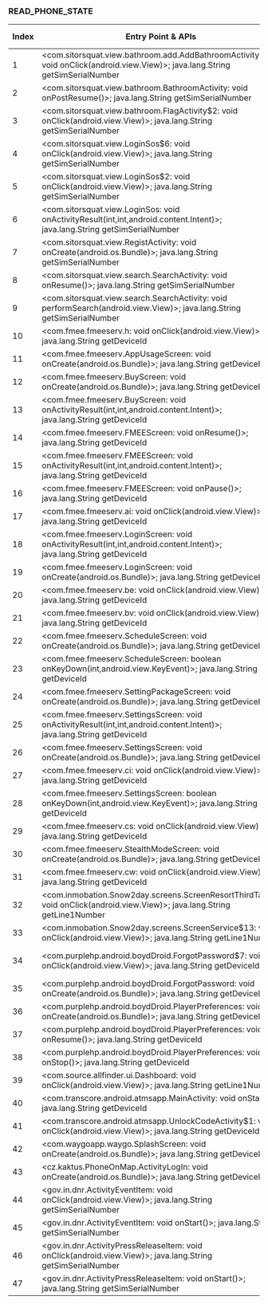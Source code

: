 ### READ_PHONE_STATE
| Index | Entry Point & APIs | Screen shot | Resource id | Label |
| ------------- | ------------- | ------------- |-------------|-------------|
| 1 | <com.sitorsquat.view.bathroom.add.AddBathroomActivity$7: void onClick(android.view.View)>; java.lang.String getSimSerialNumber | ![](D:\COSMOS\output\py\Play_win8\Travel_Local\com.charmin.sitorsquat\com.sitorsquat.view.bathroom.add.AddBathroomActivity.png) |  | F |
| 2 | <com.sitorsquat.view.bathroom.BathroomActivity: void onPostResume()>; java.lang.String getSimSerialNumber | ![](D:\COSMOS\output\py\Play_win8\Travel_Local\com.charmin.sitorsquat\com.sitorsquat.view.bathroom.BathroomActivity.png) |  | |
| 3 | <com.sitorsquat.view.bathroom.FlagActivity$2: void onClick(android.view.View)>; java.lang.String getSimSerialNumber | ![](D:\COSMOS\output\py\Play_win8\Travel_Local\com.charmin.sitorsquat\com.sitorsquat.view.bathroom.FlagActivity.png) |  | |
| 4 | <com.sitorsquat.view.LoginSos$6: void onClick(android.view.View)>; java.lang.String getSimSerialNumber | ![](D:\COSMOS\output\py\Play_win8\Travel_Local\com.charmin.sitorsquat\com.sitorsquat.view.LoginSos.png) | {'2131427455': <sensitive_component.SensitiveComponent.SensitiveView object at 0x0000021457D1A438>} | D |
| 5 | <com.sitorsquat.view.LoginSos$2: void onClick(android.view.View)>; java.lang.String getSimSerialNumber | ![](D:\COSMOS\output\py\Play_win8\Travel_Local\com.charmin.sitorsquat\com.sitorsquat.view.LoginSos.png) | {'2131427458': <sensitive_component.SensitiveComponent.SensitiveView object at 0x0000021457D1AA90>} | D |
| 6 | <com.sitorsquat.view.LoginSos: void onActivityResult(int,int,android.content.Intent)>; java.lang.String getSimSerialNumber | ![](D:\COSMOS\output\py\Play_win8\Travel_Local\com.charmin.sitorsquat\com.sitorsquat.view.LoginSos.png) |  | D |
| 7 | <com.sitorsquat.view.RegistActivity: void onCreate(android.os.Bundle)>; java.lang.String getSimSerialNumber | ![](D:\COSMOS\output\py\Play_win8\Travel_Local\com.charmin.sitorsquat\com.sitorsquat.view.RegistActivity.png) |  | D|
| 8 | <com.sitorsquat.view.search.SearchActivity: void onResume()>; java.lang.String getSimSerialNumber | ![](D:\COSMOS\output\py\Play_win8\Travel_Local\com.charmin.sitorsquat\com.sitorsquat.view.search.SearchActivity.png) |  | |
| 9 | <com.sitorsquat.view.search.SearchActivity: void performSearch(android.view.View)>; java.lang.String getSimSerialNumber | ![](D:\COSMOS\output\py\Play_win8\Travel_Local\com.charmin.sitorsquat\com.sitorsquat.view.search.SearchActivity.png) |  | |
| 10 | <com.fmee.fmeeserv.h: void onClick(android.view.View)>; java.lang.String getDeviceId | ![](D:\COSMOS\output\py\Play_win8\Travel_Local\com.fmee.fmeeserv\com.fmee.fmeeserv.AppUsageScreen.png) |  | T |
| 11 | <com.fmee.fmeeserv.AppUsageScreen: void onCreate(android.os.Bundle)>; java.lang.String getDeviceId | ![](D:\COSMOS\output\py\Play_win8\Travel_Local\com.fmee.fmeeserv\com.fmee.fmeeserv.AppUsageScreen.png) |  | T |
| 12 | <com.fmee.fmeeserv.BuyScreen: void onCreate(android.os.Bundle)>; java.lang.String getDeviceId | ![](D:\COSMOS\output\py\Play_win8\Travel_Local\com.fmee.fmeeserv\com.fmee.fmeeserv.BuyScreen.png) |  | |
| 13 | <com.fmee.fmeeserv.BuyScreen: void onActivityResult(int,int,android.content.Intent)>; java.lang.String getDeviceId | ![](D:\COSMOS\output\py\Play_win8\Travel_Local\com.fmee.fmeeserv\com.fmee.fmeeserv.BuyScreen.png) |  | |
| 14 | <com.fmee.fmeeserv.FMEEScreen: void onResume()>; java.lang.String getDeviceId | ![](D:\COSMOS\output\py\Play_win8\Travel_Local\com.fmee.fmeeserv\com.fmee.fmeeserv.FMEEScreen.png) |  | T |
| 15 | <com.fmee.fmeeserv.FMEEScreen: void onActivityResult(int,int,android.content.Intent)>; java.lang.String getDeviceId | ![](D:\COSMOS\output\py\Play_win8\Travel_Local\com.fmee.fmeeserv\com.fmee.fmeeserv.FMEEScreen.png) |  | T |
| 16 | <com.fmee.fmeeserv.FMEEScreen: void onPause()>; java.lang.String getDeviceId | ![](D:\COSMOS\output\py\Play_win8\Travel_Local\com.fmee.fmeeserv\com.fmee.fmeeserv.FMEEScreen.png) |  | T |
| 17 | <com.fmee.fmeeserv.ai: void onClick(android.view.View)>; java.lang.String getDeviceId | ![](D:\COSMOS\output\py\Play_win8\Travel_Local\com.fmee.fmeeserv\com.fmee.fmeeserv.FMEEScreen.png) |  | T |
| 18 | <com.fmee.fmeeserv.LoginScreen: void onActivityResult(int,int,android.content.Intent)>; java.lang.String getDeviceId | ![](D:\COSMOS\output\py\Play_win8\Travel_Local\com.fmee.fmeeserv\com.fmee.fmeeserv.LoginScreen.png) |  | D |
| 19 | <com.fmee.fmeeserv.LoginScreen: void onCreate(android.os.Bundle)>; java.lang.String getDeviceId | ![](D:\COSMOS\output\py\Play_win8\Travel_Local\com.fmee.fmeeserv\com.fmee.fmeeserv.LoginScreen.png) |  | D |
| 20 | <com.fmee.fmeeserv.be: void onClick(android.view.View)>; java.lang.String getDeviceId | ![](D:\COSMOS\output\py\Play_win8\Travel_Local\com.fmee.fmeeserv\com.fmee.fmeeserv.LoginScreen.png) |   D |
| 21 | <com.fmee.fmeeserv.bv: void onClick(android.view.View)>; java.lang.String getDeviceId | ![](D:\COSMOS\output\py\Play_win8\Travel_Local\com.fmee.fmeeserv\com.fmee.fmeeserv.ScheduleScreen.png) |  | T |
| 22 | <com.fmee.fmeeserv.ScheduleScreen: void onCreate(android.os.Bundle)>; java.lang.String getDeviceId | ![](D:\COSMOS\output\py\Play_win8\Travel_Local\com.fmee.fmeeserv\com.fmee.fmeeserv.ScheduleScreen.png) |  | T |
| 23 | <com.fmee.fmeeserv.ScheduleScreen: boolean onKeyDown(int,android.view.KeyEvent)>; java.lang.String getDeviceId | ![](D:\COSMOS\output\py\Play_win8\Travel_Local\com.fmee.fmeeserv\com.fmee.fmeeserv.ScheduleScreen.png) |  | T |
| 24 | <com.fmee.fmeeserv.SettingPackageScreen: void onCreate(android.os.Bundle)>; java.lang.String getDeviceId | ![](D:\COSMOS\output\py\Play_win8\Travel_Local\com.fmee.fmeeserv\com.fmee.fmeeserv.SettingPackageScreen.png) |  | T |
| 25 | <com.fmee.fmeeserv.SettingsScreen: void onActivityResult(int,int,android.content.Intent)>; java.lang.String getDeviceId | ![](D:\COSMOS\output\py\Play_win8\Travel_Local\com.fmee.fmeeserv\com.fmee.fmeeserv.SettingsScreen.png) |  | T |
| 26 | <com.fmee.fmeeserv.SettingsScreen: void onCreate(android.os.Bundle)>; java.lang.String getDeviceId | ![](D:\COSMOS\output\py\Play_win8\Travel_Local\com.fmee.fmeeserv\com.fmee.fmeeserv.SettingsScreen.png) |  | T |
| 27 | <com.fmee.fmeeserv.ci: void onClick(android.view.View)>; java.lang.String getDeviceId | ![](D:\COSMOS\output\py\Play_win8\Travel_Local\com.fmee.fmeeserv\com.fmee.fmeeserv.SettingsScreen.png) |  | T |
| 28 | <com.fmee.fmeeserv.SettingsScreen: boolean onKeyDown(int,android.view.KeyEvent)>; java.lang.String getDeviceId | ![](D:\COSMOS\output\py\Play_win8\Travel_Local\com.fmee.fmeeserv\com.fmee.fmeeserv.SettingsScreen.png) |  | T |
| 29 | <com.fmee.fmeeserv.cs: void onClick(android.view.View)>; java.lang.String getDeviceId | ![](D:\COSMOS\output\py\Play_win8\Travel_Local\com.fmee.fmeeserv\com.fmee.fmeeserv.SettingsScreen.png) |  | T |
| 30 | <com.fmee.fmeeserv.StealthModeScreen: void onCreate(android.os.Bundle)>; java.lang.String getDeviceId | ![](D:\COSMOS\output\py\Play_win8\Travel_Local\com.fmee.fmeeserv\com.fmee.fmeeserv.StealthModeScreen.png) |  | |
| 31 | <com.fmee.fmeeserv.cw: void onClick(android.view.View)>; java.lang.String getDeviceId | ![](D:\COSMOS\output\py\Play_win8\Travel_Local\com.fmee.fmeeserv\com.fmee.fmeeserv.StealthModeScreen.png) |  | |
| 32 | <com.inmobation.Snow2day.screens.ScreenResortThirdTab$1: void onClick(android.view.View)>; java.lang.String getLine1Number | ![](D:\COSMOS\output\py\Play_win8\Travel_Local\com.inmobation.Snow2day\com.inmobation.Snow2day.screens.ScreenResortThirdTab.png) |   |
| 33 | <com.inmobation.Snow2day.screens.ScreenService$13: void onClick(android.view.View)>; java.lang.String getLine1Number | ![](D:\COSMOS\output\py\Play_win8\Travel_Local\com.inmobation.Snow2day\com.inmobation.Snow2day.screens.ScreenService.png) |  | |
| 34 | <com.purplehp.android.boydDroid.ForgotPassword$7: void onClick(android.view.View)>; java.lang.String getDeviceId | ![](D:\COSMOS\output\py\Play_win8\Travel_Local\com.purplehp.android.boydDroid\com.purplehp.android.boydDroid.ForgotPassword.png) | {'2131296258': <sensitive_component.SensitiveComponent.SensitiveView object at 0x0000021457C219E8>} | T |
| 35 | <com.purplehp.android.boydDroid.ForgotPassword: void onCreate(android.os.Bundle)>; java.lang.String getDeviceId | ![](D:\COSMOS\output\py\Play_win8\Travel_Local\com.purplehp.android.boydDroid\com.purplehp.android.boydDroid.ForgotPassword.png) |  | T |
| 36 | <com.purplehp.android.boydDroid.PlayerPreferences: void onCreate(android.os.Bundle)>; java.lang.String getDeviceId | ![](D:\COSMOS\output\py\Play_win8\Travel_Local\com.purplehp.android.boydDroid\com.purplehp.android.boydDroid.PlayerPreferences.png) |  | |
| 37 | <com.purplehp.android.boydDroid.PlayerPreferences: void onResume()>; java.lang.String getDeviceId | ![](D:\COSMOS\output\py\Play_win8\Travel_Local\com.purplehp.android.boydDroid\com.purplehp.android.boydDroid.PlayerPreferences.png) |  | |
| 38 | <com.purplehp.android.boydDroid.PlayerPreferences: void onStop()>; java.lang.String getDeviceId | ![](D:\COSMOS\output\py\Play_win8\Travel_Local\com.purplehp.android.boydDroid\com.purplehp.android.boydDroid.PlayerPreferences.png) |  | |
| 39 | <com.source.allfinder.ui.Dashboard: void onClick(android.view.View)>; java.lang.String getLine1Number | ![](D:\COSMOS\output\py\Play_win8\Travel_Local\com.tag.aroundyou\com.source.allfinder.ui.Dashboard.png) |  | D |
| 40 | <com.transcore.android.atmsapp.MainActivity: void onStart()>; java.lang.String getDeviceId | ![](D:\COSMOS\output\py\Play_win8\Travel_Local\com.transcore.android.commuterLink\com.transcore.android.atmsapp.MainActivity.png) |  | |
| 41 | <com.transcore.android.atmsapp.UnlockCodeActivity$1: void onClick(android.view.View)>; java.lang.String getDeviceId | ![](D:\COSMOS\output\py\Play_win8\Travel_Local\com.transcore.android.commuterLink\com.transcore.android.atmsapp.UnlockCodeActivity.png) |  | D |
| 42 | <com.waygoapp.waygo.SplashScreen: void onCreate(android.os.Bundle)>; java.lang.String getDeviceId | ![](D:\COSMOS\output\py\Play_win8\Travel_Local\com.waygoapp.waygo\com.waygoapp.waygo.SplashScreen.png) |  | F |
| 43 | <cz.kaktus.PhoneOnMap.ActivityLogIn: void onCreate(android.os.Bundle)>; java.lang.String getDeviceId | ![](D:\COSMOS\output\py\Play_win8\Travel_Local\cz.kaktus.PhoneOnMap\cz.kaktus.PhoneOnMap.ActivityLogIn.png) |  | T |
| 44 | <gov.in.dnr.ActivityEventItem: void onClick(android.view.View)>; java.lang.String getSimSerialNumber | ![](D:\COSMOS\output\py\Play_win8\Travel_Local\gov.in.dnr\gov.in.dnr.ActivityEventItem.png) |  | |
| 45 | <gov.in.dnr.ActivityEventItem: void onStart()>; java.lang.String getSimSerialNumber | ![](D:\COSMOS\output\py\Play_win8\Travel_Local\gov.in.dnr\gov.in.dnr.ActivityEventItem.png) |  | |
| 46 | <gov.in.dnr.ActivityPressReleaseItem: void onClick(android.view.View)>; java.lang.String getSimSerialNumber | ![](D:\COSMOS\output\py\Play_win8\Travel_Local\gov.in.dnr\gov.in.dnr.ActivityPressReleaseItem.png) |  | |
| 47 | <gov.in.dnr.ActivityPressReleaseItem: void onStart()>; java.lang.String getSimSerialNumber | ![](D:\COSMOS\output\py\Play_win8\Travel_Local\gov.in.dnr\gov.in.dnr.ActivityPressReleaseItem.png) |  | |
